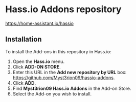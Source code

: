 # Hass.io Addons repository

https://home-assistant.io/hassio

## Installation

To install the Add-ons in this repository in Hass.io:

1. Open the **Hass.io** menu.
2. Click **ADD-ON STORE**.
3. Enter this URL in the **Add new repository by URL** box: https://github.com/Myst3rion09/hassio-addons.
4. Click **ADD**.
5. Find **Myst3rion09 Hass.io Addons** in the Add-on Store.
6. Select the Add-on you wish to install.
